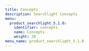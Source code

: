 ```yaml
---
title: Concepts
description: Searchlight Concepts
menu:
  product_searchlight_5.1.0:
    identifier: concepts
    name: Concepts
    weight: 20
menu_name: product_searchlight_5.1.0
---
```


